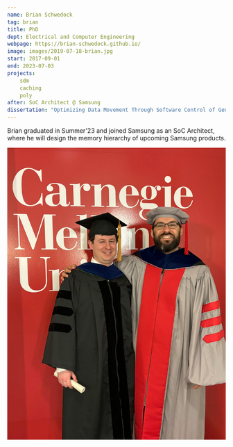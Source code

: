 ```yaml
---
name: Brian Schwedock
tag: brian
title: PhD
dept: Electrical and Computer Engineering
webpage: https://brian-schwedock.github.io/
image: images/2019-07-18-brian.jpg
start: 2017-09-01
end: 2023-07-03
projects:
    sdm
    caching
    poly
after: SoC Architect @ Samsung
dissertation: "Optimizing Data Movement Through Software Control of General-Purpose Hardware Caches"
---
```


Brian graduated in Summer'23 and joined Samsung as an SoC Architect, where he will design the memory hierarchy of upcoming Samsung products.

![Brian's PhD reception](../images/2024-05-10-bschwedo-reception.jpg)

